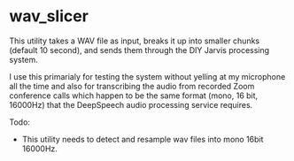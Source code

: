 # wav_slicer

This utility takes a WAV file as input, breaks it up into smaller chunks (default 10 second), and sends them through the DIY Jarvis processing system.

I use this primarialy for testing the system without yelling at my microphone all the time and also for transcribing the audio from recorded Zoom conference calls which happen to be the same format (mono, 16 bit, 16000Hz) that the DeepSpeech audio processing service requires.

Todo:
* This utility needs to detect and resample wav files into mono 16bit 16000Hz.